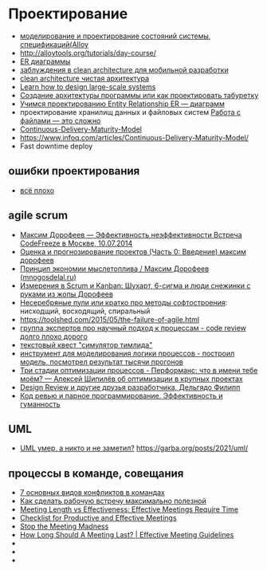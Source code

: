 # Проектирование

 * [моделирование и проектирование состояний системы, спецификаций(Alloy](https://habr.com/ru/company/yandex/blog/457810/)
 * http://alloytools.org/tutorials/day-course/
 * [ER диаграммы](https://habr.com/ru/post/440556/)
 * [заблуждения в clean architecture для мобильной разработки](https://habr.com/ru/company/mobileup/blog/335382/)
 * [clean architecture чистая архитектура](https://habr.com/ru/post/269589/)
 * [Learn how to design large-scale systems](https://github.com/donnemartin/system-design-primer)
 * [Создание архитектуры программы или как проектировать табуретку](https://habr.com/ru/post/276593/)
 * [Учимся проектированию Entity Relationship ER — диаграмм](https://habr.com/ru/post/440556/)
 * проектирование хранилищ данных и файловых систем [Работа с файлами — это сложно](https://habr.com/ru/post/573706/)
 * [Continuous-Delivery-Maturity-Model](https://imgopt.infoq.com/fit-in/1200x2400/filters:quality(80)/filters:no_upscale()/articles/Continuous-Delivery-Maturity-Model/en/resources/fig1large.jpg)
 * https://www.infoq.com/articles/Continuous-Delivery-Maturity-Model/
 * Fast downtime deploy

## ошибки проектирования

 * [всё плохо](https://habr.com/ru/company/mailru/blog/327264/)


## agile scrum

 * [Максим Дорофеев — Эффективность неэффективности Встреча CodeFreeze в Москве, 10.07.2014](https://youtu.be/XDF02KmgJFE?list=PLm6zCN_KJCrX81iojL2lE2gHSbwnQE-QI&t=1560)
 * [Оценка и прогнозирование проектов (Часть 0: Введение) максим дорофеев](https://www.youtube.com/watch?v=40NRDkgcksI&list=PLm6zCN_KJCrXXiDWoIczR7B9n73wPX2wn)
 * [Принцип экономии мыслетоплива / Максим Дорофеев (mnogosdelal.ru)](https://www.youtube.com/watch?v=fWR5SFhBUWc)
 * [Измерения в Scrum и Kanban: Шухарт, 6-сигма и люди снежинки с руками из жопы Дорофеев ](https://www.youtube.com/watch?v=VPDJXngp2bM)
 * [Несеребряные пули или кратко про методы софтостроения](https://habr.com/ru/post/546908/): нисходщий, восходящий, спиральный
 * https://toolshed.com/2015/05/the-failure-of-agile.html
 * [группа экспертов про научный подход к процессам - code review долго плохо дорого](https://www.youtube.com/watch?v=IDj3x__YZgE&list=PLFtS8Ah0wZvWS37oveJ0-D5K6V7GWUpqY&index=13)
 * [текстовый квест "симулятор тимлида"](https://habr.com/ru/companies/wrike/articles/679146/)
 * [инструмент для моделирования логики процессов - построил модель, посмотрел результат тысячи прогонов](https://cloud.anylogic.com/models)
 * [Три стадии оптимизации процессов - Перформанс: что в имени тебе моём? — Алексей Шипилёв об оптимизации в крупных проектах](https://habr.com/ru/companies/jugru/articles/338732/)
 * [Design Review и другие друзья разработчика, Дельгядо Филипп](https://www.youtube.com/watch?v=4Y0XJXRZv6k)
 * [Код ревью и парное программирование. Эффективность и гуманность ](https://music.yandex.com/album/13732143/track/112642653?dir=desc&activeTab=track-list)

## UML

 * [UML умер, а никто и не заметил?](https://habr.com/ru/company/vdsina/blog/561272/) https://garba.org/posts/2021/uml/

## процессы в команде, совещания

 * [7 основных видов конфликтов в командах](https://klever.blog/how-to-resolve-conflicts/)
 * [Как сделать рабочую встречу максимально полезной](https://klever.blog/useful-meetings/)
 * [Meeting Length vs Effectiveness: Effective Meetings Require Time](https://activategroupinc.com/blog/effective-meetings-require-time/)
 * [Checklist for Productive and Effective Meetings](https://meetingking.com/checklist-for-effective-and-productive-meetings/)
 * [Stop the Meeting Madness ](https://hbr.org/2017/07/stop-the-meeting-madness)
 * [How Long Should A Meeting Last? | Effective Meeting Guidelines](https://www.spookynooksports.com/manheim/blog/meetings-events/how-long-should-a-meeting-last)
 * []()
 * []()
 * []()